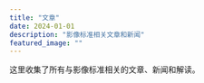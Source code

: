 ```yaml
---
title: "文章"
date: 2024-01-01
description: "影像标准相关文章和新闻"
featured_image: ""
---
```


这里收集了所有与影像标准相关的文章、新闻和解读。
